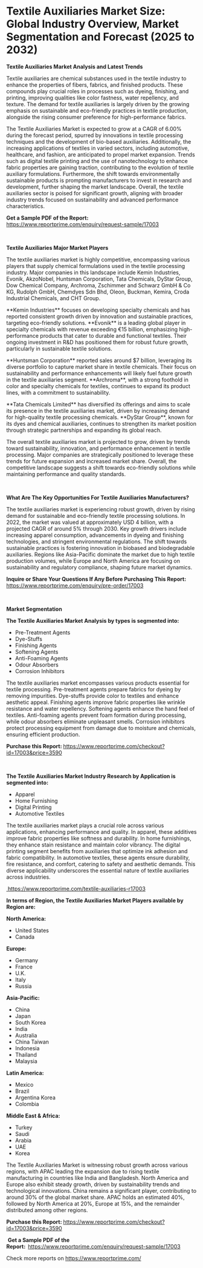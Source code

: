 <p><h1>Textile Auxiliaries Market Size: Global Industry Overview, Market Segmentation and Forecast (2025 to 2032)</h1></p><p><strong>Textile Auxiliaries Market Analysis and Latest Trends</strong></p>
<p><p>Textile auxiliaries are chemical substances used in the textile industry to enhance the properties of fibers, fabrics, and finished products. These compounds play crucial roles in processes such as dyeing, finishing, and printing, improving qualities like color fastness, water repellency, and texture. The demand for textile auxiliaries is largely driven by the growing emphasis on sustainable and eco-friendly practices in textile production, alongside the rising consumer preference for high-performance fabrics.</p><p>The Textile Auxiliaries Market is expected to grow at a CAGR of 6.00% during the forecast period, spurred by innovations in textile processing techniques and the development of bio-based auxiliaries. Additionally, the increasing applications of textiles in varied sectors, including automotive, healthcare, and fashion, are anticipated to propel market expansion. Trends such as digital textile printing and the use of nanotechnology to enhance fabric properties are gaining traction, contributing to the evolution of textile auxiliary formulations. Furthermore, the shift towards environmentally sustainable products is prompting manufacturers to invest in research and development, further shaping the market landscape. Overall, the textile auxiliaries sector is poised for significant growth, aligning with broader industry trends focused on sustainability and advanced performance characteristics.</p></p>
<p><strong>Get a Sample PDF of the Report:&nbsp;</strong> <a href="https://www.reportprime.com/enquiry/request-sample/17003?utm_campaign=3268&utm_medium=2&utm_source=Github&utm_content=ia&utm_term=18032025&utm_id=textile-auxiliaries">https://www.reportprime.com/enquiry/request-sample/17003</a></p>
<p>&nbsp;</p>
<p><strong>Textile Auxiliaries Major Market Players</strong></p>
<p><p>The textile auxiliaries market is highly competitive, encompassing various players that supply chemical formulations used in the textile processing industry. Major companies in this landscape include Kemin Industries, Evonik, AkzoNobel, Huntsman Corporation, Tata Chemicals, DyStar Group, Dow Chemical Company, Archroma, Zschimmer and Schwarz GmbH & Co KG, Rudolph GmbH, Chemdyes Sdn Bhd, Oleon, Buckman, Kemira, Croda Industrial Chemicals, and CHT Group.</p><p>**Kemin Industries** focuses on developing specialty chemicals and has reported consistent growth driven by innovation and sustainable practices, targeting eco-friendly solutions. **Evonik** is a leading global player in specialty chemicals with revenue exceeding €15 billion, emphasizing high-performance products that cater to durable and functional textiles. Their ongoing investment in R&D has positioned them for robust future growth, particularly in sustainable textile solutions.</p><p>**Huntsman Corporation** reported sales around $7 billion, leveraging its diverse portfolio to capture market share in textile chemicals. Their focus on sustainability and performance enhancements will likely fuel future growth in the textile auxiliaries segment. **Archroma**, with a strong foothold in color and specialty chemicals for textiles, continues to expand its product lines, with a commitment to sustainability.</p><p>**Tata Chemicals Limited** has diversified its offerings and aims to scale its presence in the textile auxiliaries market, driven by increasing demand for high-quality textile processing chemicals. **DyStar Group**, known for its dyes and chemical auxiliaries, continues to strengthen its market position through strategic partnerships and expanding its global reach.</p><p>The overall textile auxiliaries market is projected to grow, driven by trends toward sustainability, innovation, and performance enhancement in textile processing. Major companies are strategically positioned to leverage these trends for future expansion and increased market share. Overall, the competitive landscape suggests a shift towards eco-friendly solutions while maintaining performance and quality standards.</p></p>
<p>&nbsp;</p>
<p><strong>What Are The Key Opportunities For Textile Auxiliaries Manufacturers?</strong></p>
<p><p>The textile auxiliaries market is experiencing robust growth, driven by rising demand for sustainable and eco-friendly textile processing solutions. In 2022, the market was valued at approximately USD 4 billion, with a projected CAGR of around 5% through 2030. Key growth drivers include increasing apparel consumption, advancements in dyeing and finishing technologies, and stringent environmental regulations. The shift towards sustainable practices is fostering innovation in biobased and biodegradable auxiliaries. Regions like Asia-Pacific dominate the market due to high textile production volumes, while Europe and North America are focusing on sustainability and regulatory compliance, shaping future market dynamics.</p></p>
<p><strong>Inquire or Share Your Questions If Any Before Purchasing This Report:</strong> <a href="https://www.reportprime.com/enquiry/pre-order/17003?utm_campaign=3268&utm_medium=2&utm_source=Github&utm_content=ia&utm_term=18032025&utm_id=textile-auxiliaries">https://www.reportprime.com/enquiry/pre-order/17003</a></p>
<p>&nbsp;</p>
<p><strong>Market Segmentation</strong></p>
<p><strong>The Textile Auxiliaries Market Analysis by types is segmented into:</strong></p>
<p><ul><li>Pre-Treatment Agents</li><li>Dye-Stuffs</li><li>Finishing Agents</li><li>Softening Agents</li><li>Anti-Foaming Agents</li><li>Odour Absorbers</li><li>Corrosion Inhibitors</li></ul></p>
<p><p>The textile auxiliaries market encompasses various products essential for textile processing. Pre-treatment agents prepare fabrics for dyeing by removing impurities. Dye-stuffs provide color to textiles and enhance aesthetic appeal. Finishing agents improve fabric properties like wrinkle resistance and water repellency. Softening agents enhance the hand feel of textiles. Anti-foaming agents prevent foam formation during processing, while odour absorbers eliminate unpleasant smells. Corrosion inhibitors protect processing equipment from damage due to moisture and chemicals, ensuring efficient production.</p></p>
<p><strong>Purchase this Report:&nbsp;</strong><a href="https://www.reportprime.com/checkout?id=17003&price=3590&utm_campaign=3268&utm_medium=2&utm_source=Github&utm_content=ia&utm_term=18032025&utm_id=textile-auxiliaries">https://www.reportprime.com/checkout?id=17003&price=3590</a></p>
<p>&nbsp;</p>
<p><strong>The Textile Auxiliaries Market Industry Research by Application is segmented into:</strong></p>
<p><ul><li>Apparel</li><li>Home Furnishing</li><li>Digital Printing</li><li>Automotive Textiles</li></ul></p>
<p><p>The textile auxiliaries market plays a crucial role across various applications, enhancing performance and quality. In apparel, these additives improve fabric properties like softness and durability. In home furnishings, they enhance stain resistance and maintain color vibrancy. The digital printing segment benefits from auxiliaries that optimize ink adhesion and fabric compatibility. In automotive textiles, these agents ensure durability, fire resistance, and comfort, catering to safety and aesthetic demands. This diverse applicability underscores the essential nature of textile auxiliaries across industries.</p></p>
<p><a href="https://www.reportprime.com/textile-auxiliaries-r17003?utm_campaign=3268&utm_medium=2&utm_source=Github&utm_content=ia&utm_term=18032025&utm_id=textile-auxiliaries">&nbsp;https://www.reportprime.com/textile-auxiliaries-r17003</a></p>
<p><strong>In terms of Region, the Textile Auxiliaries Market Players available by Region are:</strong></p>
<p>
    <p> <strong> North America: </strong>
        <ul>
            <li>United States</li>
            <li>Canada</li>
        </ul>
        </p> 
    <p> <strong> Europe: </strong>
        <ul>
            <li>Germany</li>
            <li>France</li>
            <li>U.K.</li>
            <li>Italy</li>
            <li>Russia</li>
        </ul>
        </p> 
    <p> <strong> Asia-Pacific: </strong>
        <ul>
            <li>China</li>
            <li>Japan</li>
            <li>South Korea</li>
            <li>India</li>
            <li>Australia</li>
            <li>China Taiwan</li>
            <li>Indonesia</li>
            <li>Thailand</li>
            <li>Malaysia</li>
        </ul>
        </p> 
    <p> <strong> Latin America: </strong>
        <ul>
            <li>Mexico</li>
            <li>Brazil</li>
            <li>Argentina Korea</li>
            <li>Colombia</li>
        </ul>
        </p> 
    <p> <strong> Middle East & Africa: </strong>
        <ul>
            <li>Turkey</li>
            <li>Saudi</li>
            <li>Arabia</li>
            <li>UAE</li>
            <li>Korea</li>
        </ul>
    </p>
    </p>
<p><p>The Textile Auxiliaries Market is witnessing robust growth across various regions, with APAC leading the expansion due to rising textile manufacturing in countries like India and Bangladesh. North America and Europe also exhibit steady growth, driven by sustainability trends and technological innovations. China remains a significant player, contributing to around 30% of the global market share. APAC holds an estimated 40%, followed by North America at 20%, Europe at 15%, and the remainder distributed among other regions.</p></p>
<p><strong>Purchase this Report: </strong><a href="https://www.reportprime.com/checkout?id=17003&price=3590&utm_campaign=3268&utm_medium=2&utm_source=Github&utm_content=ia&utm_term=18032025&utm_id=textile-auxiliaries">https://www.reportprime.com/checkout?id=17003&price=3590</a></p>
<p>&nbsp;<strong>Get a Sample PDF of the Report:&nbsp;&nbsp;</strong><a href="https://www.reportprime.com/enquiry/request-sample/17003?utm_campaign=3268&utm_medium=2&utm_source=Github&utm_content=ia&utm_term=18032025&utm_id=textile-auxiliaries">https://www.reportprime.com/enquiry/request-sample/17003</a></p>
<p><strong></strong></p>
<p>Check more reports on <a href="https://www.reportprime.com/?utm_campaign=3268&utm_medium=2&utm_source=Github&utm_content=ia&utm_term=18032025&utm_id=textile-auxiliaries">https://www.reportprime.com/</a></p>